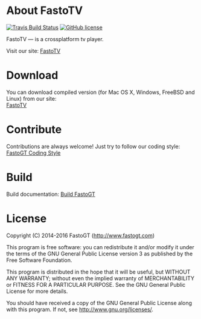About FastoTV
===============
[![Travis Build Status](https://travis-ci.org/fastogt/gpu_player.svg?branch=master)](https://travis-ci.org/fastogt/gpu_player)
[![GitHub license](https://img.shields.io/badge/license-GPLv3-blue.svg)](https://raw.githubusercontent.com/fastogt/fastonosql/gpu_player/COPYRIGHT)

FastoTV &mdash; is a crossplatform tv player. <br />

Visit our site: [FastoTV](http://www.fastotv.com)

Download
========

You can download compiled version (for Mac OS X, Windows, FreeBSD and Linux) from our site:<br />
[FastoTV](http://www.fastotv.com)

Contribute
==========
Contributions are always welcome! Just try to follow our coding style: [FastoGT Coding Style](https://github.com/fasto/fastonosql/wiki/Coding-Style)

Build
=====

Build documentation: [Build FastoGT](https://github.com/fasto/fastonosql/wiki/Build)

License
=======

Copyright (C) 2014-2016 FastoGT (http://www.fastogt.com)

This program is free software: you can redistribute it and/or modify
it under the terms of the GNU General Public License version 3 as 
published by the Free Software Foundation.

This program is distributed in the hope that it will be useful,
but WITHOUT ANY WARRANTY; without even the implied warranty of
MERCHANTABILITY or FITNESS FOR A PARTICULAR PURPOSE.  See the
GNU General Public License for more details.

You should have received a copy of the GNU General Public License
along with this program. If not, see <http://www.gnu.org/licenses/>.
